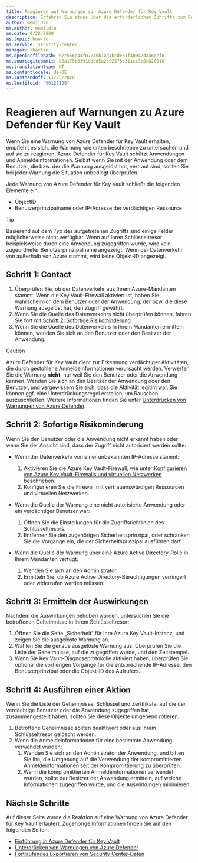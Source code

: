 ```yaml
---
title: Reagieren auf Warnungen von Azure Defender für Key Vault
description: Erfahren Sie etwas über die erforderlichen Schritte zum Reagieren auf Warnungen von Azure Defender für Key Vault.
author: memildin
ms.author: memildin
ms.date: 9/22/2020
ms.topic: how-to
ms.service: security-center
manager: rkarlin
ms.openlocfilehash: 67c556e44f07240b1ad1bcde61f40042da46def8
ms.sourcegitcommit: b8a175b6391cddd5a2c92575c311cc3e8c820018
ms.translationtype: HT
ms.contentlocale: de-DE
ms.lasthandoff: 11/25/2020
ms.locfileid: "96122196"
---
```

# <a name="respond-to-azure-defender-for-key-vault-alerts"></a>Reagieren auf Warnungen zu Azure Defender für Key Vault
Wenn Sie eine Warnung von Azure Defender für Key Vault erhalten, empfiehlt es sich, die Warnung wie unten beschrieben zu untersuchen und auf sie zu reagieren. Azure Defender für Key Vault schützt Anwendungen und Anmeldeinformationen. Selbst wenn Sie mit der Anwendung oder dem Benutzer, die bzw. der die Warnung ausgelöst hat, vertraut sind, sollten Sie bei jeder Warnung die Situation unbedingt überprüfen.  

Jede Warnung von Azure Defender für Key Vault schließt die folgenden Elemente ein:

- ObjectID
- Benutzerprinzipalname oder IP-Adresse der verdächtigen Ressource

> [!TIP]
> Basierend auf dem *Typ* des aufgetretenen Zugriffs sind einige Felder möglicherweise nicht verfügbar. Wenn auf Ihren Schlüsseltresor beispielsweise durch eine Anwendung zugegriffen wurde, wird kein zugeordneter Benutzerprinzipalname angezeigt. Wenn der Datenverkehr von außerhalb von Azure stammt, wird keine Objekt-ID angezeigt.

## <a name="step-1-contact"></a>Schritt 1: Contact

1. Überprüfen Sie, ob der Datenverkehr aus Ihrem Azure-Mandanten stammt. Wenn die Key Vault-Firewall aktiviert ist, haben Sie wahrscheinlich dem Benutzer oder der Anwendung, der bzw. die diese Warnung ausgelöst hat, den Zugriff gewährt.
1. Wenn Sie die Quelle des Datenverkehrs nicht überprüfen können, fahren Sie fort mit [Schritt 2: Sofortige Risikominderung](#step-2-immediate-mitigation).
1. Wenn Sie die Quelle des Datenverkehrs in Ihrem Mandanten ermitteln können, wenden Sie sich an den Benutzer oder den Besitzer der Anwendung. 

> [!CAUTION]
> Azure Defender für Key Vault dient zur Erkennung verdächtiger Aktivitäten, die durch gestohlene Anmeldeinformationen verursacht werden. Verwerfen Sie die Warnung **nicht**, nur weil Sie den Benutzer oder die Anwendung kennen. Wenden Sie sich an den Besitzer der Anwendung oder den Benutzer, und vergewissern Sie sich, dass die Aktivität legitim war. Sie können ggf. eine Unterdrückungsregel erstellen, um Rauschen auszuschließen. Weitere Informationen finden Sie unter [Unterdrücken von Warnungen von Azure Defender](alerts-suppression-rules.md).


## <a name="step-2-immediate-mitigation"></a>Schritt 2: Sofortige Risikominderung 
Wenn Sie den Benutzer oder die Anwendung nicht erkannt haben oder wenn Sie der Ansicht sind, dass der Zugriff nicht autorisiert werden sollte:

- Wenn der Datenverkehr von einer unbekannten IP-Adresse stammt:
    1. Aktivieren Sie die Azure Key Vault-Firewall, wie unter [Konfigurieren von Azure Key Vault-Firewalls und virtuellen Netzwerken](../key-vault/general/network-security.md) beschrieben.
    1. Konfigurieren Sie die Firewall mit vertrauenswürdigen Ressourcen und virtuellen Netzwerken.

- Wenn die Quelle der Warnung eine nicht autorisierte Anwendung oder ein verdächtiger Benutzer war:
    1. Öffnen Sie die Einstellungen für die Zugriffsrichtlinien des Schlüsseltresors.
    1. Entfernen Sie den zugehörigen Sicherheitsprinzipal, oder schränken Sie die Vorgänge ein, die der Sicherheitsprinzipal ausführen darf.  

- Wenn die Quelle der Warnung über eine Azure Active Directory-Rolle in Ihrem Mandanten verfügt:
    1. Wenden Sie sich an den Administrator.
    1. Ermitteln Sie, ob Azure Active Directory-Berechtigungen verringert oder widerrufen werden müssen.

## <a name="step-3-identify-impact"></a>Schritt 3: Ermitteln der Auswirkungen 
Nachdem die Auswirkungen behoben wurden, untersuchen Sie die betroffenen Geheimnisse in Ihrem Schlüsseltresor:
1. Öffnen Sie die Seite „Sicherheit“ für Ihre Azure Key Vault-Instanz, und zeigen Sie die ausgelöste Warnung an.
1. Wählen Sie die genaue ausgelöste Warnung aus.
    Überprüfen Sie die Liste der Geheimnisse, auf die zugegriffen wurde, und den Zeitstempel.
1. Wenn Sie Key Vault-Diagnoseprotokolle aktiviert haben, überprüfen Sie optional die vorherigen Vorgänge für die entsprechende IP-Adresse, den Benutzerprinzipal oder die Objekt-ID des Aufrufers.  

## <a name="step-4-take-action"></a>Schritt 4: Ausführen einer Aktion 
Wenn Sie die Liste der Geheimnisse, Schlüssel und Zertifikate, auf die der verdächtige Benutzer oder die Anwendung zugegriffen hat, zusammengestellt haben, sollten Sie diese Objekte umgehend rotieren.

1. Betroffene Geheimnisse sollten deaktiviert oder aus Ihrem Schlüsseltresor gelöscht werden.
1. Wenn die Anmeldeinformationen für eine bestimmte Anwendung verwendet wurden:
    1. Wenden Sie sich an den Administrator der Anwendung, und bitten Sie ihn, die Umgebung auf die Verwendung der kompromittierten Anmeldeinformationen seit der Kompromittierung zu überprüfen.
    1. Wenn die kompromittierten Anmeldeinformationen verwendet wurden, sollte der Besitzer der Anwendung ermitteln, auf welche Informationen zugegriffen wurde, und die Auswirkungen minimieren.


## <a name="next-steps"></a>Nächste Schritte

Auf dieser Seite wurde die Reaktion auf eine Warnung von Azure Defender für Key Vault erläutert. Zugehörige Informationen finden Sie auf den folgenden Seiten:

- [Einführung in Azure Defender für Key Vault](defender-for-key-vault-introduction.md)
- [Unterdrücken von Warnungen von Azure Defender](alerts-suppression-rules.md)
- [Fortlaufendes Exportieren von Security Center-Daten](continuous-export.md)